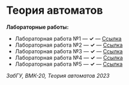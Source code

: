 # Теория автоматов

**Лабораторные работы:**
+ Лабораторная работа №1 — **✓** — [Ссылка](lab_01/)  
+ Лабораторная работа №2 — **✓** — [Ссылка](lab_02/)  
+ Лабораторная работа №3 — **✓** — [Ссылка](lab_03_04/)  
+ Лабораторная работа №4 — **✓** — [Ссылка](lab_03_04/)  
+ Лабораторная работа №5 — **✓** — [Ссылка](lab_05/)  

*ЗабГУ, ВМК-20, Теория автоматов 2023*
